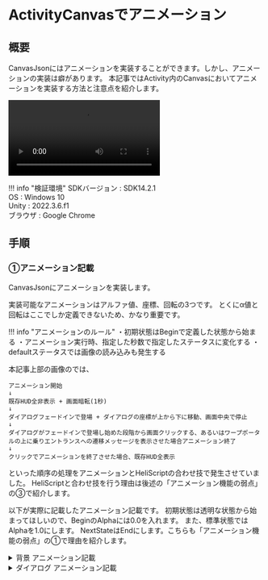# ActivityCanvasでアニメーション

## 概要

CanvasJsonにはアニメーションを実装することができます。しかし、アニメーションの実装は癖があります。 本記事ではActivity内のCanvasにおいてアニメーションを実装する方法と注意点を紹介します。

<video src="./img/AnimationWithActivityCanvas.mp4" controls="true"></video>

!!! info "検証環境"
    SDKバージョン : SDK14.2.1<br>
    OS : Windows 10<br>
    Unity : 2022.3.6.f1<br>
    ブラウザ : Google Chrome

## 手順

### ①アニメーション記載

CanvasJsonにアニメーションを実装します。

実装可能なアニメーションはアルファ値、座標、回転の3つです。
とくにα値と回転はここでしか定義できないため、かなり重要です。

!!! info "アニメーションのルール"
    ・初期状態はBeginで定義した状態から始まる
    ・アニメーション実行時、指定した秒数で指定したステータスに変化する
    ・defaultステータスでは画像の読み込みも発生する

本記事上部の画像のでは、

```
アニメーション開始
↓
既存HUD全非表示 + 画面暗転(1秒)
↓
ダイアログフェードインで登場 + ダイアログの座標が上から下に移動、画面中央で停止
↓
ダイアログがフェードインで登場し始めた段階から画面クリックする、あるいはワープポータルの上に乗りエントランスへの遷移メッセージを表示させた場合アニメーション終了
↓
クリックでアニメーションを終了させた場合、既存HUD全表示
```

といった順序の処理をアニメーションとHeliScriptの合わせ技で発生させていました。
HeliScriptと合わせ技を行う理由は後述の「アニメーション機能の弱点」の③で紹介します。

以下が実際に記載したアニメーション記載です。
初期状態は透明な状態から始まってほしいので、BeginのAlphaには0.0を入れます。
また、標準状態ではAlphaを1.0にします。
NextStateはEndにします。こちらも「アニメーション機能の弱点」の①で理由を紹介します。

<details><summary>背景 アニメーション記載</summary>

```
          {
            "Name": "gameclear_back_close_button",
            "Type": "button",
            "Platform": "",
            "Language": "",
            "Show": true,
            "Pos":[ 0, 0],
            "Size":[ 4000, 4000],
            "Z": -1,
            "Alpha": 1.0,
            "InputActive": true,
            "Pivot":[ 0.5, 0.5],
            "Anchor":"CM",
            "ParamButton": {
              "FileName": "./gui/popup_background.png",
              "LTRB": [8,8,8,8]
            },
            "Animation":
            {
              "State" : 
              {
                "Begin":
                {
                  "Pos": [ 0, 0 ],
                  "Rotate": 0.0,
                  "Alpha": 0.0,
                  "InputActive": false,  
                  "NextState": "End"
                },
                "End":
                {
                  "Pos": [ 0, 0 ],
                  "Rotate": 0.0,
                  "InputActive": true,
                  "NextState": "End" 
                }
              }
            },
            "GUIAction" :[]
          },
```

</details>

<details><summary>ダイアログ アニメーション記載</summary>
```
          {
            "Name": "gameclear_image_button",
            "Type": "button",
            "Platform": "",
            "Language": "_en",
            "Show": true,
            "Pos":[ 0, 0],
            "Size":[ 800, 600],
            "Alpha": 1.0,
            "InputActive": true, 
            "Z": 2,
            
            "Pivot":[ 0.5, 0.5],
            "Anchor":"CM",
            "ParamButton": {
              "FileName": "./gui/stageclear.png",
              "OnCursorFileName": "./gui/stageclear.png",
              "DownFileName": "./gui/stageclear.png"
            },
            "Animation":
            {
              "State" : 
              {
                "Begin":
                {
                  "Alpha": 0.0,
                  "InputActive": false,  
                  "NextState": "End"
                },
                "End":
                {
                  "InputActive": true,
                  "NextState": "End" 
                }
              }
            },
            "GUIAction" :[]
          }
```

</details>

### ②HeliScript実行

Activity上のCanvasアニメーションを動かすためには、LayerBundle.StartGUIAnimation()を使います。

!!! info "LayerBundle.StartGUIAnimation(string GUIName, string stateName ,int ms)"
    第1引数で指定したGUI要素の第2引数で指定したアニメーション状態遷移を第3引数で指定したミリ秒で実行します。

今回の場合、背景とダイアログで時差を出したいため、下記のような実装を行いました。

<details><summary>実装したHeliScript</summary>

```
//親アイテム
Item _parentItem;

//時間管理タイマー、アニメーション開始フラグ(背景、ダイアログ)
float _timer;
bool _isAnimating, _dialogAnimating;

//アニメーションを行うレイヤー情報
LayerBundle _animationLayer;

//レイヤー名をゲットする関数(親アイテム名を取得)とレイヤー名
string GetLayerName(string layerName) { return "%s/%s" % _parentItem.GetName() % layerName; } 
const string _LayerName = "LayerName";

// GUI名称定数、ステート名称定数
const string _AnimationBackgroundGUI = "gameclear_background";
const string _AnimationDialogGUI = "gammeclear_gialog";
const string _AnimationStateBegin = "Begin";
const string _AnimationStateEnd = "End";

// アニメーション時間定数(背景アニメーション時間 + ダイアログアニメーション時間 = 総時間)
const float _BackgroundAnimationTime = 1;
const float _DelayTime = 0.1;
const float _DialogAnimationTime = 2;

// アニメーション時間のミリ秒表記
int _backgroundAnimationTimeMs, _dialogAnimationTimeMs;

// ダイアログの移動座標
const float _DialogHidePosY = -10000;
const float _DialogMoveStartPosY = -200;

// コンストラクタ内
public Example(){
  _animationLayer = hsLayerGet(GetLayerName(_LayerName));
  _parentItem = hsItemGetSelf().GetParentItem();
  _backgroundAnimationTimeMs = _BackgroundAnimationTime * 1000;
  _dialogAnimationTimeMs = _DialogAnimationTime * 1000;
}

// アニメーション開始時に発火される関数
public void ShowGameClearDialog(){
    hsCanvasSuspendVisibleLayers();
    hel_set_HTMLElement_visibility(_TextchatElementName,false);
    hel_set_HTMLElement_visibility(_ChannelnameElementName,false);
    _animationLayer.SetShow(true);
    
    _animationLayer.StartGUIAnimation(
      _AnimationBackgroundGUI,
      _AnimationStateBegin,
      _backgroundAnimationTimeMs);
    _isAnimating = true;
}

public void Update(){
  if(_isAnimating){
    _timer += hsSystemGetDeltaTime();
    if(_timer > _BackgroundAnimationTime){
      if(!_dialogAnimating){
        _dialogAnimating = true;
        _anmationLayer.StartGUIAnimation(
          _AnimationDialogGUI,
          _AnimationStateBegin,
          _dialogAnimationTimeMs);
      }
      if(_timer < _BackgroundAnimationTime + _DelayTime){return;}
      if(_timer < _BackgroundAnimationTime + _DialogAnimationTime){
        _animationLayer.GetCurrent().SetGUIPos(
          _AnimationDialogGUI,
          0,
          _DialogMoveStartPosY+(_timer-_BackgroundAnimationTime)*-_DialogMoveStartPosY/_DialogAnimationTime);
      }else{
        _animationLayer.GetCurrent().SetGUIPos(
          _AnimationDialogGUI,
          0,
          0);
      }
    }else{
      _animationLayer.GetCurrent().SetGUIPos(
        _AnimationDialogGUI,
        0,
        _DialogHidePosY);
    }
  }
}
```

</details>

!!! info "ポイント"
    ShowGameClearDialog()ではアニメーションを含むLayerの表示と背景アニメーションの開始メソッドを発火しています。
また、フラグを操作し、時間計測を開始します。
    Update関数で時間計測を行い、背景アニメーションが終わったら(例の場合、1秒経過)ダイアログアニメーションを始めます。
    ダイアログのGUI要素はLayer.SetGUIPos()を使って動かします。
    ※SetGUIPosはLayerBundleにはなく、Layerにしかないため、GetCurrentで現在表示中のLayer情報を取得したうえで、そのLayerに対し更新を行っています。

## アニメーション機能の弱点

現状(2025/3/26 Lib15.2)のCanvasアニメーション機能をActivity上で使う際、以下の点に気を付ける必要があります。

### ①State設定でdefaultを使うとエラー

defaultステータス遷移では、GUI要素で定義された画像の読み込みが発生します。
この際、画像をCDNから取ってくる設定となっており、Activityで新規で作ったUIの場合、CDNパスの続きに相対パスが付いたようなパスから画像をダウンロードしようとし、ダウンロードに失敗しエラーとなります。

したがって、defaultは使わず、BeginとEndだけで完結させる必要があります。

(Begin→End→End…でも、Beginからdefault状態に戻るアニメーションが発生します)

### ②設定方法が直感的でない

Canvasアニメーションは、Beginからdefaultの状態に指定したミリ秒かけて遷移する、というアニメーションになります。

したがって、初めは透明だがアニメーションが完了すると不透明になる、というアニメーションを作る場合、defaultのAlpha値は1.0、BeginのAlpha値は0.0とする必要があります。

先に設定するのはdefaultの値であるため、順番が反転しているような感覚があります。
「Beginからdefaultに戻る」という感覚を身に着ける必要があります。

### ③3State以上の遷移が出来ず、途中でSetGUIShowを挟むとおかしくなる

今回制作したスクリプトにて、HeliScript側でSetPosを使用している理由として、「3State以上の遷移が出来ない(推奨されていない)ため」というのがあります。

BeginとEnd以外のStateには、OnCursorとOnPressの2種類がありますが、名称の通り、遷移の中継状態として用いるのは不適切で、これ以上Stateを増やすことはできません。

したがって、BeginとEndの2Stateで制御する必要がありますが、Beginが実行される前のGUIはdefaultの状態になっているため、「Beginアニメーションで画面の中央に移動するようにしたい」といった設定をする場合、defaultのPosは画面中央となります。したがって、背景アニメーションを表示するためLayerが表示状態になった瞬間にダイアログも表示されてしまいます。

しかし、ダイアログをアニメーションするタイミングだけ表示するためにSetGUIShow(false/true)を使って制御を行うと、なぜかGUI要素が増え、非表示命令を実行しても残り続けるGUIが生成されます。

したがって、背景アニメーション表示中にダイアログを表示しないようにするためには、「ダイアログを画面外に移動させた状態にし、必要な時に表示させる」となります。

しかし、画面外・移動開始地点・移動終了地点の3地点遷移となるため、SetGUIPosによる制御が必要となります。
これがHeliScriptによる制御と併用しないといけない理由です。

## まとめ

通常のGUIでは起きないような現象がActivityで用いると発生します。
しかし、新しいUIを実装するとなった際、ActivityでCanvasを実装することになると思うので、UIにアニメーションを加えたい際は本記事を参考に、実装方法を工夫する必要があります。
